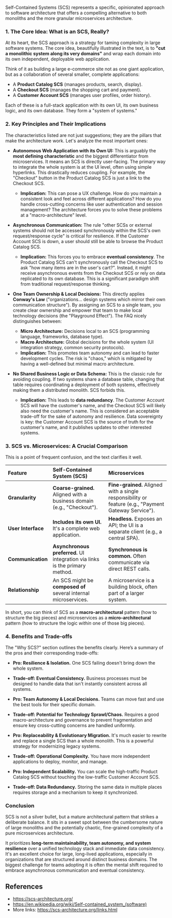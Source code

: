 
Self-Contained Systems (SCS) represents a specific, opinionated approach to software architecture that offers a compelling alternative to both monoliths and the more granular microservices architecture.

### 1. The Core Idea: What is an SCS, Really?

At its heart, the SCS approach is a strategy for taming complexity in large software systems. The core idea, beautifully illustrated in the text, is to **"cut a monolithic system along its very domains"** and wrap each domain into its own independent, deployable web application.

Think of it as building a large e-commerce site not as one giant application, but as a collaboration of several smaller, complete applications:
*   A **Product Catalog SCS** (manages products, search, display).
*   A **Checkout SCS** (manages the shopping cart and payment).
*   A **Customer Account SCS** (manages user profiles, order history).

Each of these is a full-stack application with its own UI, its own business logic, and its own database. They form a "system of systems."

### 2. Key Principles and Their Implications

The characteristics listed are not just suggestions; they are the pillars that make the architecture work. Let's analyze the most important ones:

*   **Autonomous Web Application with its Own UI:** This is arguably the **most defining characteristic** and the biggest differentiator from microservices. It means an SCS is directly user-facing. The primary way to integrate the whole system is at the UI level, often using simple hyperlinks. This drastically reduces coupling. For example, the "Checkout" button in the Product Catalog SCS is just a link to the Checkout SCS.
    *   **Implication:** This can pose a UX challenge. How do you maintain a consistent look and feel across different applications? How do you handle cross-cutting concerns like user authentication and session management? The architecture forces you to solve these problems at a "macro-architecture" level.

*   **Asynchronous Communication:** The rule "other SCSs or external systems should not be accessed synchronously within the SCS's own request/response cycle" is critical for resilience. If the Customer Account SCS is down, a user should still be able to browse the Product Catalog SCS.
    *   **Implication:** This forces you to embrace **eventual consistency**. The Product Catalog SCS can't synchronously call the Checkout SCS to ask "how many items are in the user's cart?". Instead, it might receive asynchronous events from the Checkout SCS or rely on data replicated to its own database. This is a significant paradigm shift from traditional request/response thinking.

*   **One Team Ownership & Local Decisions:** This directly applies **Conway's Law** ("organizations... design systems which mirror their own communication structure"). By assigning an SCS to a single team, you create clear ownership and empower that team to make local technology decisions (the "Playground Effect"). The FAQ nicely distinguishes between:
    *   **Micro Architecture:** Decisions local to an SCS (programming language, frameworks, database type).
    *   **Macro Architecture:** Global decisions for the whole system (UI integration strategy, common security protocols).
    *   **Implication:** This promotes team autonomy and can lead to faster development cycles. The risk is "chaos," which is mitigated by having a well-defined but minimal macro architecture.

*   **No Shared Business Logic or Data Schema:** This is the classic rule for avoiding coupling. If two systems share a database table, changing that table requires coordinating a deployment of both systems, effectively making them a distributed monolith. SCS forbids this.
    *   **Implication:** This leads to **data redundancy**. The Customer Account SCS will have the customer's name, and the Checkout SCS will likely also need the customer's name. This is considered an acceptable trade-off for the sake of autonomy and resilience. Data sovereignty is key: the Customer Account SCS is the source of truth for the customer's name, and it publishes updates to other interested systems.

### 3. SCS vs. Microservices: A Crucial Comparison

This is a point of frequent confusion, and the text clarifies it well.

| Feature | Self-Contained System (SCS) | Microservices |
| :--- | :--- | :--- |
| **Granularity** | **Coarse-grained.** Aligned with a business domain (e.g., "Checkout"). | **Fine-grained.** Aligned with a single responsibility or feature (e.g., "Payment Gateway Service"). |
| **User Interface** | **Includes its own UI.** It's a complete web application. | **Headless.** Exposes an API; the UI is a separate client (e.g., a central SPA). |
| **Communication** | **Asynchronous preferred.** UI integration via links is the primary method. | **Synchronous is common.** Often communicate via direct REST calls. |
| **Relationship** | An SCS might be **composed of** several internal microservices. | A microservice is a building block, often part of a larger system. |

In short, you can think of SCS as a **macro-architectural** pattern (how to structure the big pieces) and microservices as a **micro-architectural** pattern (how to structure the logic *within* one of those big pieces).

### 4. Benefits and Trade-offs

The "Why SCS?" section outlines the benefits clearly. Here’s a summary of the pros and their corresponding trade-offs:

*   **Pro: Resilience & Isolation.** One SCS failing doesn't bring down the whole system.
*   **Trade-off: Eventual Consistency.** Business processes must be designed to handle data that isn't instantly consistent across all systems.

*   **Pro: Team Autonomy & Local Decisions.** Teams can move fast and use the best tools for their specific domain.
*   **Trade-off: Potential for Technology Sprawl/Chaos.** Requires a good macro-architecture and governance to prevent fragmentation and ensure key cross-cutting concerns are handled uniformly.

*   **Pro: Replaceability & Evolutionary Migration.** It's much easier to rewrite and replace a single SCS than a whole monolith. This is a powerful strategy for modernizing legacy systems.
*   **Trade-off: Operational Complexity.** You have more independent applications to deploy, monitor, and manage.

*   **Pro: Independent Scalability.** You can scale the high-traffic Product Catalog SCS without touching the low-traffic Customer Account SCS.
*   **Trade-off: Data Redundancy.** Storing the same data in multiple places requires storage and a mechanism to keep it synchronized.

### Conclusion

SCS is not a silver bullet, but a mature architectural pattern that strikes a deliberate balance. It sits in a sweet spot between the cumbersome nature of large monoliths and the potentially chaotic, fine-grained complexity of a pure microservices architecture.

It prioritizes **long-term maintainability, team autonomy, and system resilience** over a unified technology stack and immediate data consistency. It's an excellent choice for large, long-lived applications, especially in organizations that are structured around distinct business domains. The biggest challenge for teams adopting it is often the mental shift required to embrace asynchronous communication and eventual consistency.

## References

- https://scs-architecture.org/
- https://en.wikipedia.org/wiki/Self-contained_system_(software)
- More links: https://scs-architecture.org/links.html